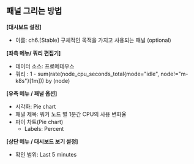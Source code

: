 ## 패널 그리는 방법

**[대시보드 설정]**
* 이름: ch6.[Stable] 구체적인 목적을 가지고 사용되는 패널 (optional)

**[좌측 메뉴/ 쿼리 편집기]**
* 데이터 소스: 프로메테우스
* 쿼리 : 1 - sum(rate(node_cpu_seconds_total{mode="idle", node!="m-k8s"}[1m])) by (node)

**[우측 메뉴 / 패널 옵션]**
* 시각화: Pie chart
* 패널 제목: 워커 노드 별 1분간 CPU의 사용 변화율
* 파이 차트(Pie chart)
  - Labels: Percent

**[상단 메뉴 / 대시보드 보기 설정]**
* 확인 범위: Last 5 minutes 

